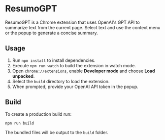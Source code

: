 # ResumoGPT

ResumoGPT is a Chrome extension that uses OpenAI's GPT API to summarize text from the current page. Select text and use the context menu or the popup to generate a concise summary.

## Usage

1. Run `npm install` to install dependencies.
2. Execute `npm run watch` to build the extension in watch mode.
3. Open `chrome://extensions`, enable **Developer mode** and choose **Load unpacked**.
4. Select the `build` directory to load the extension.
5. When prompted, provide your OpenAI API token in the popup.

## Build

To create a production build run:

```bash
npm run build
```

The bundled files will be output to the `build` folder.
